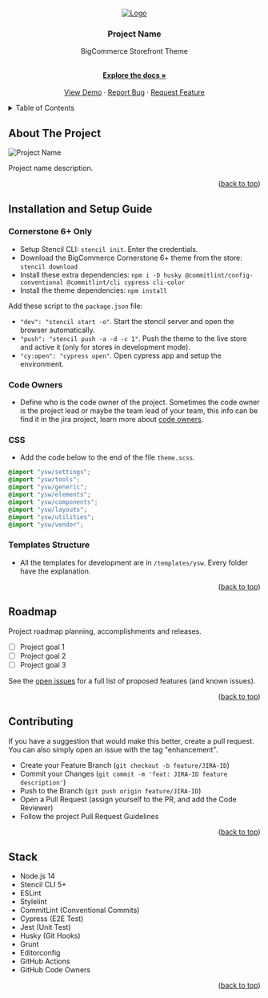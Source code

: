 <div id="top"></div>

<!-- PROJECT LOGO -->
<br />
<div align="center">
  <a href="https://www.lonestarwesterndecor.com/">
    <img src="https://via.placeholder.com/300x200/fff/000.png" alt="Logo">
  </a>

  <h3 align="center">Project Name</h3>
  BigCommerce Storefront Theme
  <p align="center">
    <br />
    <a href="https://minnek.atlassian.net/l/cp/gAkNFePM"><strong>Explore the docs »</strong></a>
    <br />
    <br />
    <a href="https://project-name-url.com/">View Demo</a>
    ·
    <a href="https://minnek.atlassian.net/jira/software/projects/{JIRA-KEY}/issues/">Report Bug</a>
    ·
    <a href="https://minnek.atlassian.net/jira/software/projects/{JIRA-KEY}/issues/">Request Feature</a>
  </p>
</div>


<!-- TABLE OF CONTENTS -->
<details>
  <summary>Table of Contents</summary>
  <ol>
    <li><a href="#about-the-project">About The Project</a></li>
    <li><a href="#installation">Installation and Setup Guide</a></li>
    <li><a href="#roadmap">Roadmap</a></li>
    <li><a href="#contributing">Contributing</a></li>
    <li><a href="#contributing">Stack</a></li>
  </ol>
</details>


<!-- ABOUT THE PROJECT -->
## About The Project

![Project Name](https://via.placeholder.com/1200x800/fff/000.png) <!-- meta image path: meta/desktop_light.png -->

Project name description.

<p align="right">(<a href="#top">back to top</a>)</p>

<!-- INSTALLATION -->
## Installation and Setup Guide

### Cornerstone 6+ Only

* Setup Stencil CLI: `stencil init`. Enter the credentials.
* Download the BigCommerce Cornerstone 6+ theme from the store: `stencil download`
* Install these extra dependencies: `npm i -D husky @commitlint/config-conventional @commitlint/cli cypress cli-color`
* Install the theme dependencies: `npm install`

Add these script to the `package.json` file:
* `"dev": "stencil start -o"`. Start the stencil server and open the browser automatically.
* `"push": "stencil push -a -d -c 1"`. Push the theme to the live store and active it (only for stores in development mode).
* `"cy:open": "cypress open"`. Open cypress app and setup the environment.

### Code Owners

* Define who is the code owner of the project. Sometimes the code owner is the project lead or maybe the team lead of your team, this info can be find it in the jira project, learn more about [code owners](https://docs.github.com/en/repositories/managing-your-repositorys-settings-and-features/customizing-your-repository/about-code-owners).

### CSS

* Add the code below to the end of the file `theme.scss`.

```scss
@import "ysw/settings";
@import "ysw/tools";
@import "ysw/generic";
@import "ysw/elements";
@import "ysw/components";
@import "ysw/layouts";
@import "ysw/utilities";
@import "ysw/vendor";
```

### Templates Structure

* All the templates for development are in `/templates/ysw`. Every folder have the explanation.

<p align="right">(<a href="#top">back to top</a>)</p>


<!-- ROADMAP -->
## Roadmap

Project roadmap planning, accomplishments and releases.

- [ ] Project goal 1
- [ ] Project goal 2
- [ ] Project goal 3

See the [open issues](https://minnek.atlassian.net/browse/{JIRA-ID}) for a full list of proposed features (and known issues).

<p align="right">(<a href="#top">back to top</a>)</p>


<!-- CONTRIBUTING -->
## Contributing

If you have a suggestion that would make this better, create a pull request. You can also simply open an issue with the tag "enhancement".

* Create your Feature Branch (`git checkout -b feature/JIRA-ID`)
* Commit your Changes (`git commit -m 'feat: JIRA-ID feature description'`)
* Push to the Branch (`git push origin feature/JIRA-ID`)
* Open a Pull Request (assign yourself to the PR, and add the Code Reviewer)
* Follow the project Pull Request Guidelines

<p align="right">(<a href="#top">back to top</a>)</p>

<!-- STACK -->
## Stack

* Node.js 14
* Stencil CLI 5+
* ESLint
* Stylelint
* CommitLint (Conventional Commits)
* Cypress (E2E Test)
* Jest (Unit Test)
* Husky (Git Hooks)
* Grunt
* Editorconfig
* GitHub Actions
* GitHub Code Owners

<p align="right">(<a href="#top">back to top</a>)</p>
